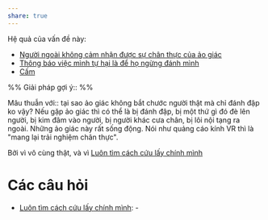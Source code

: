 ```yaml
---
share: true
---
```


Hệ quả của vấn đề này:
- [Người ngoài không cảm nhận được sự chân thực của ảo giác](../../C%C3%A1c%20v%C3%B2ng%20lu%E1%BA%A9n%20qu%E1%BA%A9n/Ti%E1%BA%BFp%20nh%E1%BA%ADn%20c%E1%BB%A7a%20ng%C6%B0%E1%BB%9Di%20ngo%C3%A0i/Ng%C6%B0%E1%BB%9Di%20ngo%C3%A0i%20kh%C3%B4ng%20c%E1%BA%A3m%20nh%E1%BA%ADn%20%C4%91%C6%B0%E1%BB%A3c%20s%E1%BB%B1%20ch%C3%A2n%20th%E1%BB%B1c%20c%E1%BB%A7a%20%E1%BA%A3o%20gi%C3%A1c.md)
- [Thông báo việc mình tự hại là để họ ngừng đánh mình](../../Quan%20%C4%91i%E1%BB%83m,%20th%C3%A1i%20%C4%91%E1%BB%99,%20nguy%C3%AAn%20t%E1%BA%AFc%20s%E1%BB%91ng,%20%C4%91i%E1%BB%81u%20m%C3%ACnh%20th%E1%BA%A5y%20ho%E1%BA%B7c%20c%E1%BA%A3m%20nh%E1%BA%ADn/T%E1%BB%B1%20h%E1%BA%A1i/Th%C3%B4ng%20b%C3%A1o%20vi%E1%BB%87c%20m%C3%ACnh%20t%E1%BB%B1%20h%E1%BA%A1i%20l%C3%A0%20%C4%91%E1%BB%83%20h%E1%BB%8D%20ng%E1%BB%ABng%20%C4%91%C3%A1nh%20m%C3%ACnh.md)
- [Cấm](../../T%E1%BB%AB%20%C4%91i%E1%BB%83n/Ti%C3%AAu%20c%E1%BB%B1c/C%E1%BA%A5m.md)


%%
Giải pháp gợi ý:: 
%%



Mâu thuẫn với:: tại sao ảo giác không bắt chước người thật mà chỉ đánh đập ko vậy?
Nếu gặp ảo giác thì có thể là bị đánh đập, bị một thứ gì đó đè lên người, bị kim đâm vào người, bị người khác cưa chân, bị lôi nội tạng ra ngoài. Những ảo giác này rất sống động. Nói như quảng cáo kính VR thì là "mang lại trải nghiệm chân thực".

Bởi vì vô cùng thật, và vì [Luôn tìm cách cứu lấy chính mình](../../Quan%20%C4%91i%E1%BB%83m,%20th%C3%A1i%20%C4%91%E1%BB%99,%20nguy%C3%AAn%20t%E1%BA%AFc%20s%E1%BB%91ng,%20%C4%91i%E1%BB%81u%20m%C3%ACnh%20th%E1%BA%A5y%20ho%E1%BA%B7c%20c%E1%BA%A3m%20nh%E1%BA%ADn/Khao%20kh%C3%A1t%20s%E1%BB%91ng%20t%C3%ADch%20c%E1%BB%B1c/Lu%C3%B4n%20t%C3%ACm%20c%C3%A1ch%20c%E1%BB%A9u%20l%E1%BA%A5y%20ch%C3%ADnh%20m%C3%ACnh.md)


# Các câu hỏi
- [Luôn tìm cách cứu lấy chính mình](../../Quan%20%C4%91i%E1%BB%83m,%20th%C3%A1i%20%C4%91%E1%BB%99,%20nguy%C3%AAn%20t%E1%BA%AFc%20s%E1%BB%91ng,%20%C4%91i%E1%BB%81u%20m%C3%ACnh%20th%E1%BA%A5y%20ho%E1%BA%B7c%20c%E1%BA%A3m%20nh%E1%BA%ADn/Khao%20kh%C3%A1t%20s%E1%BB%91ng%20t%C3%ADch%20c%E1%BB%B1c/Lu%C3%B4n%20t%C3%ACm%20c%C3%A1ch%20c%E1%BB%A9u%20l%E1%BA%A5y%20ch%C3%ADnh%20m%C3%ACnh.md): \-


